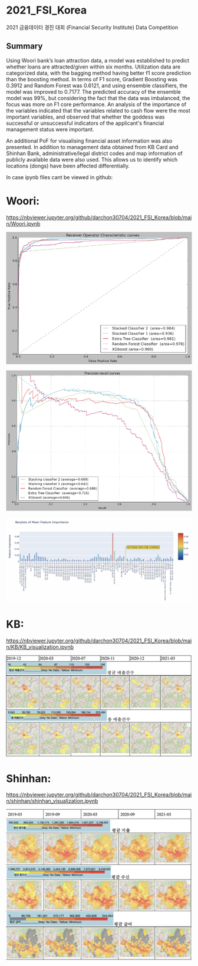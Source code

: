 # 2021_FSI_Korea
2021 금융데이터 경진 대회 (Financial Security Institute) Data Competition 

## Summary
Using Woori bank’s loan attraction data, a model was established to predict whether loans are attracted/given within six months. Utilization data are categorized data, with the bagging method having better f1 score prediction than the boosting method. In terms of F1 score, Gradient Boosting was 0.3912 and Random Forest was 0.6121, and using ensemble classifiers, the model was improved to 0.7177. The predicted accuracy of the ensemble model was 99%, but considering the fact that the data was imbalanced, the focus was more on F1 core performance. An analysis of the importance of the variables indicated that the variables related to cash flow were the most important variables, and observed that whether the goddess was successful or unsuccessful indicators of the applicant's financial management status were important.

An additional PoF for visualising financial asset information was also presented. In addition to management data obtained from KB Card and Shinhan Bank, administrative/legal district codes and map information of publicly available data were also used. This allows us to identify which locations (dongs) have been affected differentially.



In case ipynb files cant be viewed in github:

# Woori:
https://nbviewer.jupyter.org/github/darchon30704/2021_FSI_Korea/blob/main/Woori.ipynb

![ROC Curve](https://github.com/darchon30704/2021_FSI_Korea/blob/main/images/roc.png?raw=true)

![Precision Recall Curve](https://github.com/darchon30704/2021_FSI_Korea/blob/main/images/prc.png?raw=true)

![Mean Feature Importance](https://github.com/darchon30704/2021_FSI_Korea/blob/main/images/Woori_FI.png?raw=true)
# KB:
https://nbviewer.jupyter.org/github/darchon30704/2021_FSI_Korea/blob/main/KB/KB_visualization.ipynb

![KB Map](https://github.com/darchon30704/2021_FSI_Korea/blob/main/images/KBmap.png?raw=true)

# Shinhan:
https://nbviewer.jupyter.org/github/darchon30704/2021_FSI_Korea/blob/main/shinhan/shinhan_visualization.ipynb

![Shinhan Map](https://github.com/darchon30704/2021_FSI_Korea/blob/main/images/shinhan_map.png?raw=true)
